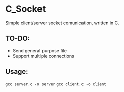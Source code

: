 # C_Socket

Simple client/server socket comunication, written in C.

## TO-DO:
* Send general purpose file
* Support multiple connections

## Usage:
`gcc server.c -o server`
`gcc client.c -o client`
